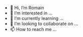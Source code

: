 - 👋 Hi, I’m Romain 
- 👀 I’m interested in ...
- 🌱 I’m currently learning ...
- 💞️ I’m looking to collaborate on ...
- 📫 How to reach me ...

<!---
Mounkala/Mounkala is a ✨ special ✨ repository because its `README.md` (this file) appears on your GitHub profile.
You can click the Preview link to take a look at your changes.
--->

